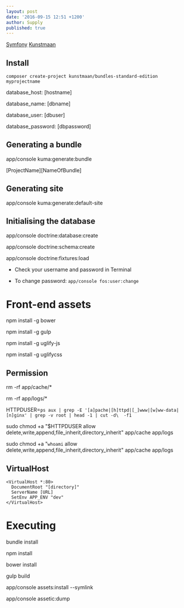 ```yaml
---
layout: post
date: '2016-09-15 12:51 +1200'
author: Supply
published: true
---
```

[Symfony](http://symfony.com/doc/current/book/installation.html#checking-symfony-application-configuration-and-setup)
[Kunstmaan](https://bundles.kunstmaan.be/documentation/installation)

## Install
`composer create-project kunstmaan/bundles-standard-edition myprojectname`

database_host: [hostname]

database_name: [dbname]

database_user: [dbuser]

database_password: [dbpassword]

## Generating a bundle
app/console kuma:generate:bundle

[ProjectName]\[NameOfBundle]

## Generating site
app/console kuma:generate:default-site

## Initialising the database
app/console doctrine:database:create

app/console doctrine:schema:create

app/console doctrine:fixtures:load

* Check your username and password in Terminal

* To change password: `app/console fos:user:change`

# Front-end assets
npm install -g bower

npm install -g gulp

npm install -g uglify-js

npm install -g uglifycss

## Permission
rm -rf app/cache/*

rm -rf app/logs/*

HTTPDUSER=`ps aux | grep -E '[a]pache|[h]ttpd|[_]www|[w]ww-data|[n]ginx' | grep -v root | head -1 | cut -d\  -f1`

sudo chmod +a "$HTTPDUSER allow delete,write,append,file_inherit,directory_inherit" app/cache app/logs

sudo chmod +a "`whoami` allow delete,write,append,file_inherit,directory_inherit" app/cache app/logs

## VirtualHost
	<VirtualHost *:80>
      DocumentRoot "[directory]"
      ServerName [URL]
      SetEnv APP_ENV "dev"
	</VirtualHost>

# Executing
bundle install

npm install

bower install

gulp build

app/console assets:install --symlink

app/console assetic:dump

